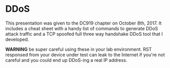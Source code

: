 # DDoS
This presentation was given to the DC919 chapter on October 8th, 2017. It includes a cheat sheet with a handy list of commands
to generate DDoS attack traffic and a TCP spoofed full three way handshake DDoS tool that I developed.

**WARNING** be super careful using these in your lab environment. RST responsed from your device under test can leak to the Internet
if you're not careful and you could end up DDoS-ing a real IP address.

